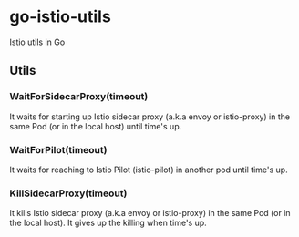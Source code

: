 go-istio-utils
===
Istio utils in Go

Utils
---
### WaitForSidecarProxy(timeout)
It waits for starting up Istio sidecar proxy (a.k.a envoy or istio-proxy) in the same Pod (or in the local host) until time's up.

### WaitForPilot(timeout)
It waits for reaching to Istio Pilot (istio-pilot) in another pod until time's up.

### KillSidecarProxy(timeout)
It kills Istio sidecar proxy (a.k.a envoy or istio-proxy) in the same Pod (or in the local host).
It gives up the killing when time's up.
